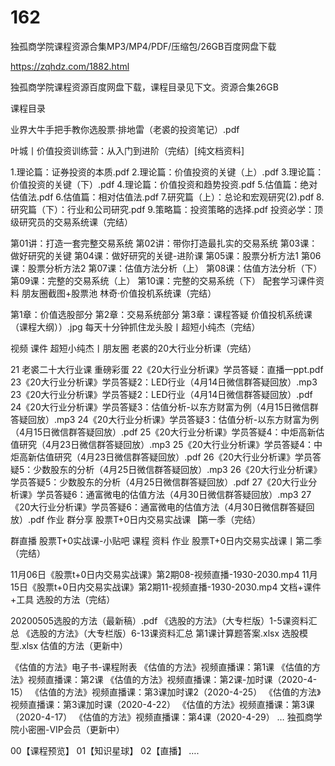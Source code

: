 # 162
独孤商学院课程资源合集MP3/MP4/PDF/压缩包/26GB百度网盘下载

https://zqhdz.com/1882.html

独孤商学院课程资源百度网盘下载，课程目录见下文。资源合集26GB

课程目录

业界大牛手把手教你选股票·排地雷（老裘的投资笔记）.pdf

叶城丨价值投资训练营：从入门到进阶（完结）[纯文档资料]

1.理论篇：证券投资的本质.pdf
2.理论篇：价值投资的关键（上）.pdf
3.理论篇：价值投资的关键（下）.pdf
4.理论篇：价值投资和趋势投资.pdf
5.估值篇：绝对估值法.pdf
6.估值篇：相对估值法.pdf
7.研究篇（上）：总论和宏观研究(2).pdf
8.研究篇（下）：行业和公司研究.pdf
9.策略篇：投资策略的选择.pdf
投资必学：顶级研究员的交易系统课（完结）

第01讲：打造一套完整交易系统
第02讲：带你打造最扎实的交易系统
第03课：做好研究的关键
第04课：做好研究的关键-进阶课
第05课：股票分析方法1
第06课：股票分析方法2
第07课：估值方法分析（上）
第08课：估值方法分析（下）
第09课：完整的交易系统（上）
第10课：完整的交易系统（下）
配套学习课件资料
朋友圈截图+股票池
林奇·价值投机系统课（完结）

第1章：价值选股部分
第2章：交易系统部分
第3章：课程答疑
价值投机系统课（课程大纲））.jpg
每天十分钟抓住龙头股丨超短小纯杰（完结）

视频
课件
超短小纯杰丨朋友圈
老裘的20大行业分析课（完结）

21 老裘二十大行业课 重磅彩蛋
22《20大行业分析课》学员答疑：直播一ppt.pdf
23《20大行业分析课》学员答疑2：LED行业（4月14日微信群答疑回放）.mp3
23《20大行业分析课》学员答疑2：LED行业（4月14日微信群答疑回放）.pdf
24《20大行业分析课》学员答疑3：估值分析-以东方财富为例（4月15日微信群答疑回放）.mp3
24《20大行业分析课》学员答疑3：估值分析-以东方财富为例（4月15日微信群答疑回放）.pdf
25《20大行业分析课》学员答疑4：中炬高新估值研究（4月23日微信群答疑回放）.mp3
25《20大行业分析课》学员答疑4：中炬高新估值研究（4月23日微信群答疑回放）.pdf
26《20大行业分析课》学员答疑5：少数股东的分析（4月25日微信群答疑回放）.mp3
26《20大行业分析课》学员答疑5：少数股东的分析（4月25日微信群答疑回放）.pdf
27《20大行业分析课》学员答疑6：通富微电的估值方法（4月30日微信群答疑回放）.mp3
27《20大行业分析课》学员答疑6：通富微电的估值方法（4月30日微信群答疑回放）.pdf
作业
群分享
股票T+0日内交易实战课▕第一季（完结）

群直播
股票T+0实战课-小贴吧
课程
资料
作业
股票T+0日内交易实战课丨第二季（完结）

11月06日《股票t+0日内交易实战课》第2期08-视频直播-1930-2030.mp4
11月15日《股票t+0日内交易实战课》第2期11-视频直播-1930-2030.mp4
文档+课件+工具
选股的方法（完结）

20200505选股的方法（最新稿）.pdf
《选股的方法》（大专栏版）1-5课资料汇总
《选股的方法》（大专栏版）6-13课资料汇总
第1课计算题答案.xlsx
选股模型.xlsx
估值的方法（更新中）

《估值的方法》电子书-课程附表
《估值的方法》视频直播课：第1课
《估值的方法》视频直播课：第2课
《估值的方法》视频直播课：第2课-加时课（2020-4-15）
《估值的方法》视频直播课：第3课加时课2（2020-4-25）
《估值的方法》视频直播课：第3课加时课（2020-4-22）
《估值的方法》视频直播课：第3课（2020-4-17）
《估值的方法》视频直播课：第4课（2020-4-29）
…
独孤商学院小密圈-VIP会员（更新中）

00【课程预览】
01【知识星球】
02【直播】
….
